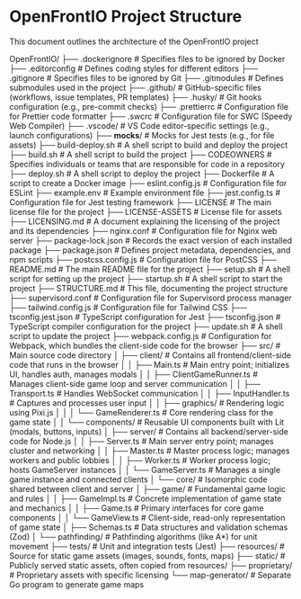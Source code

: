 # OpenFrontIO Project Structure

This document outlines the architecture of the OpenFrontIO project

OpenFrontIO/
├── .dockerignore # Specifies files to be ignored by Docker
├── .editorconfig # Defines coding styles for different editors
├── .gitignore # Specifies files to be ignored by Git
├── .gitmodules # Defines submodules used in the project
├── .github/ # GitHub-specific files (workflows, issue templates, PR templates)
├── .husky/ # Git hooks configuration (e.g., pre-commit checks)
├── .prettierrc # Configuration file for Prettier code formatter
├── .swcrc # Configuration file for SWC (Speedy Web Compiler)
├── .vscode/ # VS Code editor-specific settings (e.g., launch configurations)
├── **mocks**/ # Mocks for Jest tests (e.g., for file assets)
├── build-deploy.sh # A shell script to build and deploy the project
├── build.sh # A shell script to build the project
├── CODEOWNERS # Specifies individuals or teams that are responsible for code in a repository
├── deploy.sh # A shell script to deploy the project
├── Dockerfile # A script to create a Docker image
├── eslint.config.js # Configuration file for ESLint
├── example.env # Example environment file
├── jest.config.ts # Configuration file for Jest testing framework
├── LICENSE # The main license file for the project
├── LICENSE-ASSETS # License file for assets
├── LICENSING.md # A document explaining the licensing of the project and its dependencies
├── nginx.conf # Configuration file for Nginx web server
├── package-lock.json # Records the exact version of each installed package
├── package.json # Defines project metadata, dependencies, and npm scripts
├── postcss.config.js # Configuration file for PostCSS
├── README.md # The main README file for the project
├── setup.sh # A shell script for setting up the project
├── startup.sh # A shell script to start the project
├── STRUCTURE.md # This file, documenting the project structure
├── supervisord.conf # Configuration file for Supervisord process manager
├── tailwind.config.js # Configuration file for Tailwind CSS
├── tsconfig.jest.json # TypeScript configuration for Jest
├── tsconfig.json # TypeScript compiler configuration for the project
├── update.sh # A shell script to update the project
├── webpack.config.js # Configuration for Webpack, which bundles the client-side code for the browser
├── src/ # Main source code directory
│ ├── client/ # Contains all frontend/client-side code that runs in the browser
│ │ ├── Main.ts # Main entry point; initializes UI, handles auth, manages modals
│ │ ├── ClientGameRunner.ts # Manages client-side game loop and server communication
│ │ ├── Transport.ts # Handles WebSocket communication
│ │ ├── InputHandler.ts # Captures and processes user input
│ │ ├── graphics/ # Rendering logic using Pixi.js
│ │ │ └── GameRenderer.ts # Core rendering class for the game state
│ │ └── components/ # Reusable UI components built with Lit (modals, buttons, inputs)
│ ├── server/ # Contains all backend/server-side code for Node.js
│ │ ├── Server.ts # Main server entry point; manages cluster and networking
│ │ ├── Master.ts # Master process logic; manages workers and public lobbies
│ │ ├── Worker.ts # Worker process logic; hosts GameServer instances
│ │ └── GameServer.ts # Manages a single game instance and connected clients
│ └── core/ # Isomorphic code shared between client and server
│ ├── game/ # Fundamental game logic and rules
│ │ ├── GameImpl.ts # Concrete implementation of game state and mechanics
│ │ ├── Game.ts # Primary interfaces for core game components
│ │ └── GameView.ts # Client-side, read-only representation of game state
│ ├── Schemas.ts # Data structures and validation schemas (Zod)
│ └── pathfinding/ # Pathfinding algorithms (like A\*) for unit movement
├── tests/ # Unit and integration tests (Jest)
├── resources/ # Source for static game assets (images, sounds, fonts, maps)
├── static/ # Publicly served static assets, often copied from resources/
├── proprietary/ # Proprietary assets with specific licensing
└── map-generator/ # Separate Go program to generate game maps
